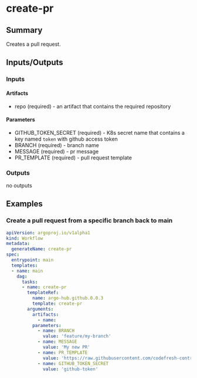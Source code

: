 # create-pr

## Summary
Creates a pull request.

## Inputs/Outputs

### Inputs
#### Artifacts
* repo (required) - an artifact that contains the required repository

#### Parameters
* GITHUB_TOKEN_SECRET (required) - K8s secret name that contains a key named `token` with github access token
* BRANCH (required) - branch name
* MESSAGE (required) - pr message
* PR_TEMPLATE (required) - pull request template

### Outputs
no outputs

## Examples

### Create a pull request from a specific branch back to main
```yaml
apiVersion: argoproj.io/v1alpha1
kind: Workflow
metadata:
  generateName: create-pr
spec:
  entrypoint: main
  templates:
  - name: main
    dag:
      tasks:
      - name: create-pr
        templateRef:
          name: argo-hub.github.0.0.3
          template: create-pr
        arguments:
          artifacts:
            - name:
          parameters:
            - name: BRANCH
              value: 'feature/my-branch'
            - name: MESSAGE
              value: 'My new PR'
            - name: PR_TEMPLATE
              value: 'https://raw.githubusercontent.com/codefresh-contrib/express-microservice2/develop/.github/pull_request_template.md'
            - name: GITHUB_TOKEN_SECRET
              value: 'github-token'
```
